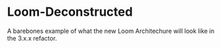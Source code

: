 # Loom-Deconstructed
A barebones example of what the new Loom Architechure will look like in the 3.x.x refactor.
